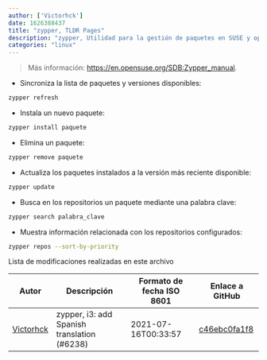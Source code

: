 ```yaml
---
author: ['Victorhck']
date: 1626388437
title: "zypper, TLDR Pages"
description: "zypper, Utilidad para la gestión de paquetes en SUSE y openSUSE."
categories: "linux"
---
```

> Más información: <https://en.opensuse.org/SDB:Zypper_manual>.

- Sincroniza la lista de paquetes y versiones disponibles:

```bash
zypper refresh
```

- Instala un nuevo paquete:

```bash
zypper install paquete
```

- Elimina un paquete:

```bash
zypper remove paquete
```

- Actualiza los paquetes instalados a la versión más reciente disponible:

```bash
zypper update
```

- Busca en los repositorios un paquete mediante una palabra clave:

```bash
zypper search palabra_clave
```

- Muestra información relacionada con los repositorios configurados:

```bash
zypper repos --sort-by-priority
```
Lista de modificaciones realizadas en este archivo


Autor | Descripción | Formato de fecha ISO 8601 | Enlace a GitHub
------|-----|-----|-----
[Victorhck](mailto:victorhck@mailbox.org) | zypper, i3: add Spanish translation (#6238) | 2021-07-16T00:33:57 | [c46ebc0fa1f8](https://github.com/tldr-pages/tldr/commit/c46ebc0fa1f818f2fa2296653f6550481325215b)


